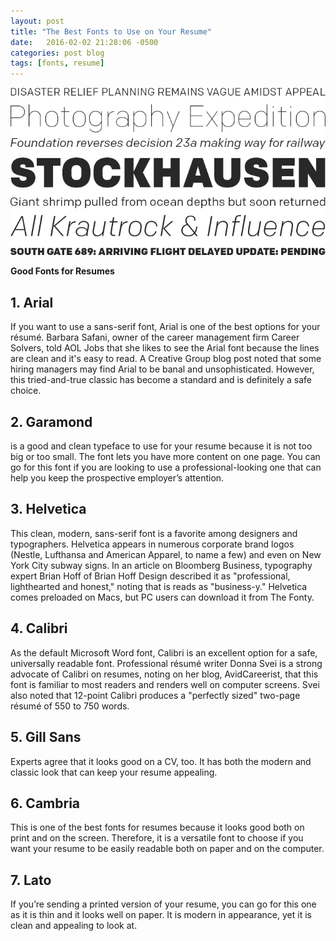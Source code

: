 ```yaml
---
layout: post
title: "The Best Fonts to Use on Your Resume"
date:   2016-02-02 21:28:06 -0500
categories: post blog
tags: [fonts, resume]
---
```

![sherlock](/assets/img/fonts/colf.png)

**Good Fonts for Resumes**

## 1. Arial

If you want to use a sans-serif font, Arial is one of the best options for your résumé. Barbara Safani, owner of the career management firm Career Solvers, told AOL Jobs that she likes to see the Arial font because the lines are clean and it's easy to read. A Creative Group blog post noted that some hiring managers may find Arial to be banal and unsophisticated. However, this tried-and-true classic has become a standard and is definitely a safe choice.

## 2. Garamond
is a good and clean typeface to use for your resume because it is not too big or too small. The font lets you have more content on one page. You can go for this font if you are looking to use a professional-looking one that can help you keep the prospective employer’s attention.

## 3. Helvetica

This clean, modern, sans-serif font is a favorite among designers and typographers. Helvetica appears in numerous corporate brand logos (Nestle, Lufthansa and American Apparel, to name a few) and even on New York City subway signs. In an article on Bloomberg Business, typography expert Brian Hoff of Brian Hoff Design described it as "professional, lighthearted and honest," noting that is reads as "business-y." Helvetica comes preloaded on Macs, but PC users can download it from The Fonty.

## 4. Calibri

As the default Microsoft Word font, Calibri is an excellent option for a safe, universally readable font. Professional résumé writer Donna Svei is a strong advocate of Calibri on resumes, noting on her blog, AvidCareerist, that this font is familiar to most readers and renders well on computer screens. Svei also noted that 12-point Calibri produces a "perfectly sized" two-page résumé of 550 to 750 words.

## 5. Gill Sans
Experts agree that it looks good on a CV, too. It has both the modern and classic look that can keep your resume appealing.

## 6. Cambria
This is one of the best fonts for resumes because it looks good both on print and on the screen. Therefore, it is a versatile font to choose if you want your resume to be easily readable both on paper and on the computer.

## 7. Lato
If you’re sending a printed version of your resume, you can go for this one as it is thin and it looks well on paper. It is modern in appearance, yet it is clean and appealing to look at.